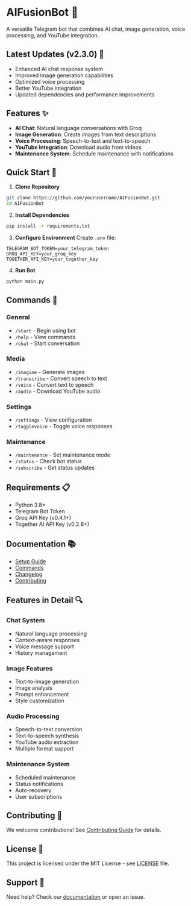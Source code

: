# AIFusionBot 🤖

A versatile Telegram bot that combines AI chat, image generation, voice processing, and YouTube integration.

## Latest Updates (v2.3.0) 🎉
- Enhanced AI chat response system
- Improved image generation capabilities
- Optimized voice processing
- Better YouTube integration
- Updated dependencies and performance improvements

## Features ✨

- **AI Chat**: Natural language conversations with Groq
- **Image Generation**: Create images from text descriptions
- **Voice Processing**: Speech-to-text and text-to-speech
- **YouTube Integration**: Download audio from videos
- **Maintenance System**: Schedule maintenance with notifications

## Quick Start 🚀

1. **Clone Repository**
```bash
git clone https://github.com/yourusername/AIFusionBot.git
cd AIFusionBot
```

2. **Install Dependencies**
```bash
pip install -r requirements.txt
```

3. **Configure Environment**
Create `.env` file:
```env
TELEGRAM_BOT_TOKEN=your_telegram_token
GROQ_API_KEY=your_groq_key
TOGETHER_API_KEY=your_together_key
```

4. **Run Bot**
```bash
python main.py
```

## Commands 📝

### General
- `/start` - Begin using bot
- `/help` - View commands
- `/chat` - Start conversation

### Media
- `/imagine` - Generate images
- `/transcribe` - Convert speech to text
- `/voice` - Convert text to speech
- `/audio` - Download YouTube audio

### Settings
- `/settings` - View configuration
- `/togglevoice` - Toggle voice responses

### Maintenance
- `/maintenance` - Set maintenance mode
- `/status` - Check bot status
- `/subscribe` - Get status updates

## Requirements 📋

- Python 3.8+
- Telegram Bot Token
- Groq API Key (v0.4.1+)
- Together AI API Key (v0.2.8+)

## Documentation 📚

- [Setup Guide](docs/setup.md)
- [Commands](docs/commands.md)
- [Changelog](docs/changelog.md)
- [Contributing](CONTRIBUTING.md)

## Features in Detail 🔍

### Chat System
- Natural language processing
- Context-aware responses
- Voice message support
- History management

### Image Features
- Text-to-image generation
- Image analysis
- Prompt enhancement
- Style customization

### Audio Processing
- Speech-to-text conversion
- Text-to-speech synthesis
- YouTube audio extraction
- Multiple format support

### Maintenance System
- Scheduled maintenance
- Status notifications
- Auto-recovery
- User subscriptions

## Contributing 🤝

We welcome contributions! See [Contributing Guide](CONTRIBUTING.md) for details.

## License 📄

This project is licensed under the MIT License - see [LICENSE](LICENSE) file.

## Support 💬

Need help? Check our [documentation](docs/index.md) or open an issue.
